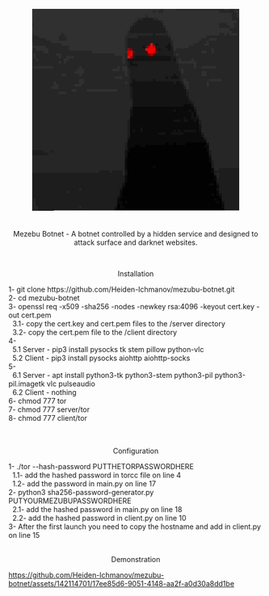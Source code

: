 <p align="center">
  <img height="400px" src="mezubu.jpg" />
  <br>
  <br>
  <br>
   Mezebu Botnet - A botnet controlled by a hidden service and designed to attack surface and darknet websites.
  
</p>
<br>
<p align="center">
  Installation
</p>
  1- git clone https://github.com/Heiden-Ichmanov/mezubu-botnet.git <br>
  2- cd mezubu-botnet <br>
  3- openssl req -x509 -sha256 -nodes -newkey rsa:4096 -keyout cert.key -out cert.pem<br>
    &nbsp&nbsp3.1- copy the cert.key and cert.pem files to the /server directory<br>
    &nbsp&nbsp3.2- copy the cert.pem file to the /client directory<br>
  4- <br>
    &nbsp&nbsp5.1 Server - pip3 install pysocks tk stem pillow python-vlc<br>
    &nbsp&nbsp5.2 Client  - pip3 install pysocks aiohttp aiohttp-socks<br>
  5- <br>
    &nbsp&nbsp6.1 Server - apt install python3-tk python3-stem python3-pil python3-pil.imagetk vlc pulseaudio<br>
    &nbsp&nbsp6.2 Client  - nothing <br>
  6- chmod 777 tor<br>
  7- chmod 777 server/tor<br>
  8- chmod 777 client/tor<br>
  <br><br>
<p align="center">
  Configuration
</p>
  1- ./tor --hash-password PUTTHETORPASSWORDHERE<br>
    &nbsp&nbsp1.1- add the hashed password in torcc file on line 4<br>
    &nbsp&nbsp1.2- add the password in main.py on line 17<br>
  2- python3 sha256-password-generator.py PUTYOURMEZUBUPASSWORDHERE<br>
    &nbsp&nbsp2.1- add the hashed password in main.py on line 18<br>
    &nbsp&nbsp2.2- add the hashed password in client.py on line 10<br>
  3- After the first launch you need to copy the hostname and add in client.py on line 15 <br>
<br>
<p align="center">
  Demonstration
</p>





https://github.com/Heiden-Ichmanov/mezubu-botnet/assets/142114701/17ee85d6-9051-4148-aa2f-a0d30a8dd1be

